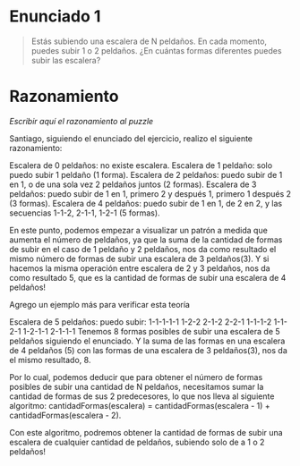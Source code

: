 # Enunciado 1

> Estás subiendo una escalera de N peldaños. En cada momento, puedes subir 1 o 2 peldaños. ¿En cuántas formas diferentes puedes subir las escalera?

# Razonamiento

_Escribir aquí el razonamiento al puzzle_

Santiago, siguiendo el enunciado del ejercicio, realizo el siguiente razonamiento:

Escalera de 0 peldaños: no existe escalera.
Escalera de 1 peldaño: solo puedo subir 1 peldaño (1 forma).
Escalera de 2 peldaños: puedo subir de 1 en 1, o de una sola vez 2 peldaños juntos (2 formas).
Escalera de 3 peldaños: puedo subir de 1 en 1, primero 2 y después 1, primero 1 después 2 (3 formas).
Escalera de 4 peldaños: puedo subir de 1 en 1, de 2 en 2, y las secuencias 1-1-2, 2-1-1, 1-2-1 (5 formas).

En este punto, podemos empezar a visualizar un patrón a medida que aumenta el número de peldaños, ya que la suma de la cantidad de formas de subir en el caso de 1 peldaño y 2 peldaños, nos da como resultado el mismo número de formas de subir una escalera de 3 peldaños(3). Y si hacemos la misma operación entre escalera de 2 y 3 peldaños, nos da como resultado 5, que es la cantidad de formas de subir una escalera de 4 peldaños!

Agrego un ejemplo más para verificar esta teoría

Escalera de 5 peldaños: puedo subir:
    1-1-1-1-1
    1-2-2
    2-1-2
    2-2-1
    1-1-1-2
    1-1-2-1
    1-2-1-1
    2-1-1-1
Tenemos 8 formas posibles de subir una escalera de 5 peldaños siguiendo el enunciado. Y la suma de las formas en una escalera de 4 peldaños (5) con las formas de una escalera de 3 peldaños(3), nos da el mismo resultado, 8.

Por lo cual, podemos deducir que para obtener el número de formas posibles de subir una cantidad de N peldaños, necesitamos sumar la cantidad de formas de sus 2 predecesores, lo que nos lleva al siguiente algoritmo:  cantidadFormas(escalera) = cantidadFormas(escalera - 1) + cantidadFormas(escalera - 2).

Con este algoritmo, podremos obtener la cantidad de formas de subir una escalera de cualquier cantidad de peldaños, subiendo solo de a 1 o 2 peldaños!